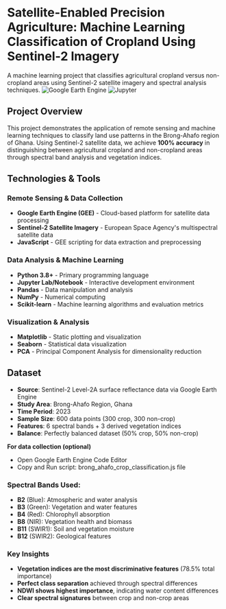 # Satellite-Enabled Precision Agriculture: Machine Learning Classification of Cropland Using Sentinel-2 Imagery
A machine learning project that classifies agricultural cropland versus non-cropland areas using Sentinel-2 satellite imagery and spectral analysis techniques.
![Google Earth Engine](https://img.shields.io/badge/Google%20Earth%20Engine-JavaScript-green.svg)
![Jupyter](https://img.shields.io/badge/Jupyter-Notebook-orange.svg)
## Project Overview
This project demonstrates the application of remote sensing and machine learning techniques to classify land use patterns in the Brong-Ahafo region of Ghana. Using Sentinel-2 satellite data, we achieve **100% accuracy** in distinguishing between agricultural cropland and non-cropland areas through spectral band analysis and vegetation indices.

## Technologies & Tools
### **Remote Sensing & Data Collection**
- **Google Earth Engine (GEE)** - Cloud-based platform for satellite data processing
- **Sentinel-2 Satellite Imagery** - European Space Agency's multispectral satellite data
- **JavaScript** - GEE scripting for data extraction and preprocessing

### **Data Analysis & Machine Learning**
- **Python 3.8+** - Primary programming language
- **Jupyter Lab/Notebook** - Interactive development environment
- **Pandas** - Data manipulation and analysis
- **NumPy** - Numerical computing
- **Scikit-learn** - Machine learning algorithms and evaluation metrics

### **Visualization & Analysis**
- **Matplotlib** - Static plotting and visualization
- **Seaborn** - Statistical data visualization
- **PCA** - Principal Component Analysis for dimensionality reduction

## Dataset
- **Source**: Sentinel-2 Level-2A surface reflectance data via Google Earth Engine
- **Study Area**: Brong-Ahafo Region, Ghana
- **Time Period**: 2023
- **Sample Size**: 600 data points (300 crop, 300 non-crop)
- **Features**: 6 spectral bands + 3 derived vegetation indices
- **Balance**: Perfectly balanced dataset (50% crop, 50% non-crop)

**For data collection (optional)**
- Open Google Earth Engine Code Editor
- Copy and Run script: brong_ahafo_crop_classification.js file

### Spectral Bands Used:
- **B2** (Blue): Atmospheric and water analysis
- **B3** (Green): Vegetation and water features
- **B4** (Red): Chlorophyll absorption
- **B8** (NIR): Vegetation health and biomass
- **B11** (SWIR1): Soil and vegetation moisture
- **B12** (SWIR2): Geological features

### Key Insights
- **Vegetation indices are the most discriminative features** (78.5% total importance)
- **Perfect class separation** achieved through spectral differences
- **NDWI shows highest importance**, indicating water content differences
- **Clear spectral signatures** between crop and non-crop areas
